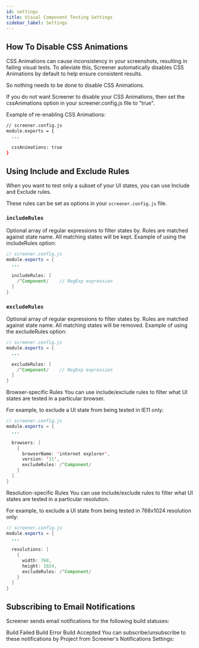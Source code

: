 ```yaml
---
id: settings
title: Visual Component Testing Settings
sidebar_label: Settings
---
```



## How To Disable CSS Animations

CSS Animations can cause inconsistency in your screenshots, resulting in failing visual tests. To alleviate this, Screener automatically disables CSS Animations by default to help ensure consistent results.

So nothing needs to be done to disable CSS Animations.

If you do not want Screener to disable your CSS Animations, then set the cssAnimations option in your screener.config.js file to "true".


Example of re-enabling CSS Animations:
```bash
// screener.config.js
module.exports = {
  ...

  cssAnimations: true
}
```


## Using Include and Exclude Rules

When you want to test only a subset of your UI states, you can use Include and Exclude rules.

These rules can be set as options in your `screener.config.js` file.


### `includeRules`

Optional array of regular expressions to filter states by. Rules are matched against state name. All matching states will be kept.
Example of using the includeRules option:

```java
// screener.config.js
module.exports = {
  ...

  includeRules: [
    /^Component/    // RegExp expression
  ]
}
```

### `excludeRules`

Optional array of regular expressions to filter states by. Rules are matched against state name. All matching states will be removed.
Example of using the excludeRules option:
```java
// screener.config.js
module.exports = {
  ...

  excludeRules: [
    /^Component/    // RegExp expression
  ]
}
```

Browser-specific Rules
You can use include/exclude rules to filter what UI states are tested in a particular browser.

For example, to exclude a UI state from being tested in IE11 only:

```java
// screener.config.js
module.exports = {
  ...

  browsers: [
    {
      browserName: 'internet explorer',
      version: '11',
      excludeRules: /^Component/
    }
  ]
}
```

Resolution-specific Rules
You can use include/exclude rules to filter what UI states are tested in a particular resolution.

For example, to exclude a UI state from being tested in 768x1024 resolution only:

```java
// screener.config.js
module.exports = {
  ...

  resolutions: [
    {
      width: 768,
      height: 1024,
      excludeRules: /^Component/
    }
  ]
}
```




## Subscribing to Email Notifications
Screener sends email notifications for the following build statuses:

Build Failed
Build Error
Build Accepted
You can subscribe/unsubscribe to these notifications by Project from Screener's Notifications Settings:
